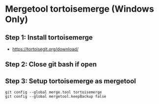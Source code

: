 # Mergetool tortoisemerge (Windows Only) 

## Step 1: Install tortoisemerge 

  * https://tortoisegit.org/download/

## Step 2: Close git bash if open 

## Step 3: Setup tortoisemerge as mergetool 

```
git config --global merge.tool tortoisemerge 
git config --global mergetool.keepBackup false
```
